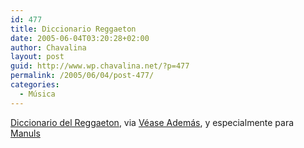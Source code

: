 ```yaml
---
id: 477
title: Diccionario Reggaeton
date: 2005-06-04T03:20:28+02:00
author: Chavalina
layout: post
guid: http://www.wp.chavalina.net/?p=477
permalink: /2005/06/04/post-477/
categories:
  - Música
---
```

<a href="http://www.mundoreggaeton.com/docs/diccionario.htm" target="_blank">Diccionario del Reggaeton</a>, via <a href="http://www.veaseademas.com/archivos/2005/06/dale_don_dale.html" target="_blank">V&eacute;ase Adem&aacute;s</a>, y especialmente para <a href="http://manuls.bitacoras.com/?p=520" target="_blank">Manuls</a>